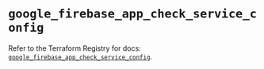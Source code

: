 # `google_firebase_app_check_service_config`

Refer to the Terraform Registry for docs: [`google_firebase_app_check_service_config`](https://registry.terraform.io/providers/hashicorp/google-beta/5.18.0/docs/resources/google_firebase_app_check_service_config).
